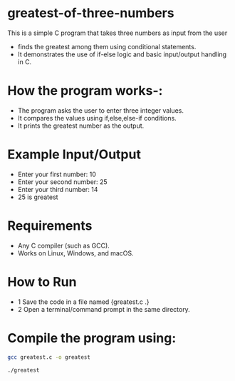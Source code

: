 # greatest-of-three-numbers
This is a simple C program that takes three numbers as input from the user 
- finds the greatest among them using conditional statements.
- It demonstrates the use of if-else logic and basic input/output handling in C.

# How the program works-:
- The program asks the user to enter three integer values.
- It compares the values using     if,else,else-if conditions.
- It prints the greatest number as the output.

# Example Input/Output
- Enter your first number: 10
- Enter your second number: 25
- Enter your third number: 14
- 25 is greatest

# Requirements
- Any C compiler (such as GCC).
- Works on Linux, Windows, and macOS.

# How to Run
- 1 Save the code in a file named {greatest.c .}
- 2 Open a terminal/command prompt in the same directory.
  
# Compile the program using:
```bash 
gcc greatest.c -o greatest
```
```bash
./greatest
```


